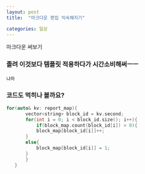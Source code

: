 ```yaml
---
layout: post
title:  "마크다운 편집 익숙해지기"

categories: 일상 
---
```

마크다운 써보기   


### 졸려 이것보다 템플릿 적용하다가 시간소비해써ㅡㅡ
    
    냐하
    
### 코드도 먹히나 볼까요?


```cpp
for(auto& kv: report_map){
       vector<string> block_id = kv.second;
       for(int i = 0; i < block_id.size(); i++){
           if(block_map.count(block_id[i]) > 0){
           block_map[block_id[i]]++;
       }
       else{
           block_map[block_id[i]] = 1;
       }          
       }
   }
```


